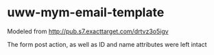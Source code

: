 # uww-mym-email-template


Modeled from http://pub.s7.exacttarget.com/drtvz3o5igv

The form post action, as well as ID and name attributes were left intact
